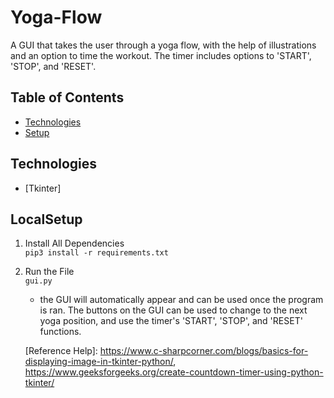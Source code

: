 # Yoga-Flow
A GUI that takes the user through a yoga flow, with the help of illustrations and an option to time the workout. The timer includes options to 'START', 'STOP', and 'RESET'.

## Table of Contents
* [Technologies](#Technologies)
* [Setup](#LocalSetup)

## Technologies
* [Tkinter]

## LocalSetup
1) Install All Dependencies   
`pip3 install -r requirements.txt`

2) Run the File  
`gui.py`   
    * the GUI will automatically appear and can be used once the program is ran. The buttons on the GUI can be used to change to the next yoga position, and use the timer's 'START', 'STOP', and 'RESET' functions.


   [Reference Help]: <https://www.c-sharpcorner.com/blogs/basics-for-displaying-image-in-tkinter-python/>, <https://www.geeksforgeeks.org/create-countdown-timer-using-python-tkinter/>
